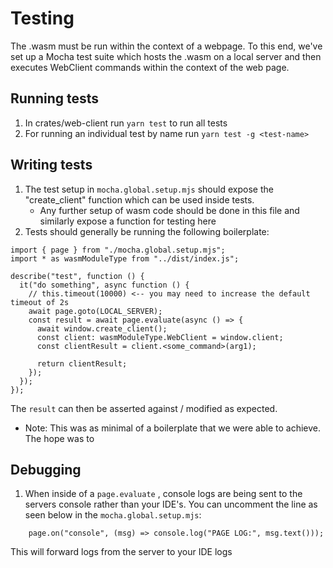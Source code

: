 # Testing

The .wasm must be run within the context of a webpage. To this end, we've set up a Mocha
test suite which hosts the .wasm on a local server and then executes WebClient commands
within the context of the web page.

## Running tests

1. In crates/web-client run `yarn test` to run all tests
2. For running an individual test by name run `yarn test -g <test-name>`

## Writing tests

1. The test setup in `mocha.global.setup.mjs` should expose the "create_client" function which can be used inside tests.
   - Any further setup of wasm code should be done in this file and similarly expose a function for testing here
2. Tests should generally be running the following boilerplate:

```
import { page } from "./mocha.global.setup.mjs";
import * as wasmModuleType from "../dist/index.js";

describe("test", function () {
  it("do something", async function () {
    // this.timeout(10000) <-- you may need to increase the default timeout of 2s
    await page.goto(LOCAL_SERVER);
    const result = await page.evaluate(async () => {
      await window.create_client();
      const client: wasmModuleType.WebClient = window.client;
      const clientResult = client.<some_command>(arg1);

      return clientResult;
    });
  });
});
```

The `result` can then be asserted against / modified as expected.

- Note: This was as minimal of a boilerplate that we were able to achieve. The hope was to

## Debugging

1. When inside of a `page.evaluate` , console logs are being sent to the servers console rather than your IDE's. You can uncomment the line as seen below in the `mocha.global.setup.mjs`:

```
    page.on("console", (msg) => console.log("PAGE LOG:", msg.text()));
```

This will forward logs from the server to your IDE logs
